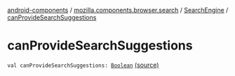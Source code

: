 [android-components](../../index.md) / [mozilla.components.browser.search](../index.md) / [SearchEngine](index.md) / [canProvideSearchSuggestions](./can-provide-search-suggestions.md)

# canProvideSearchSuggestions

`val canProvideSearchSuggestions: `[`Boolean`](https://kotlinlang.org/api/latest/jvm/stdlib/kotlin/-boolean/index.html) [(source)](https://github.com/mozilla-mobile/android-components/blob/master/components/browser/search/src/main/java/mozilla/components/browser/search/SearchEngine.kt#L22)